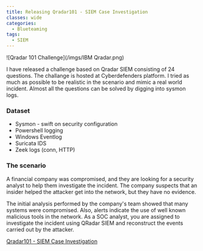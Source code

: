```yaml
---
title: Releasing Qradar101 - SIEM Case Investigation
classes: wide
categories:
  - Blueteaming
tags:
  - SIEM
---
```


![Qradar 101 Challenge](/imgs/IBM Qradar.png)

I have released a challenge based on Qradar SIEM consisting of 24 questions. The challange is hosted at Cyberdefenders platform. I tried as much as possible to be realistic in the scenario and mimic a real world incident. Almost all the questions can be solved by digging into sysmon logs.

<!-- more -->

### Dataset

- Sysmon - swift on security configuration
- Powershell logging
- Windows Eventlog
- Suricata IDS
- Zeek logs (conn, HTTP)


### The scenario

A financial company was compromised, and they are looking for a security analyst to help them investigate the incident. The company suspects that an insider helped the attacker get into the network, but they have no evidence.  

The initial analysis performed by the company's team showed that many systems were compromised. Also, alerts indicate the use of well known malicious tools in the network. As a SOC analyst, you are assigned to investigate the incident using QRadar SIEM and reconstruct the events carried out by the attacker.

[Qradar101 - SIEM Case Investigation](https://cyberdefenders.org/labs/39)
